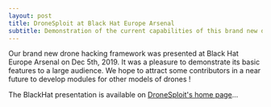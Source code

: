```yaml
---
layout: post
title: DroneSploit at Black Hat Europe Arsenal
subtitle: Demonstration of the current capabilities of this brand new drone-focused pentesting framework
---
```


Our brand new drone hacking framework was presented at Black Hat Europe Arsenal on Dec 5th, 2019. It was a pleasure to demonstrate its basic features to a large audience. We hope to attract some contributors in a near future to develop modules for other models of drones !

The BlackHat presentation is available on [DroneSploit's home page](/dronesploit)...
